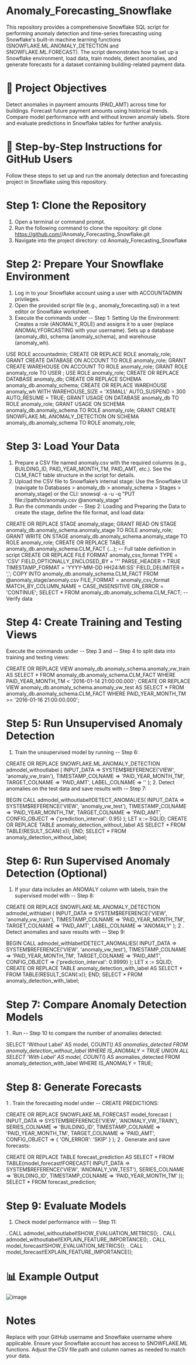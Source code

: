 # Anomaly_Forecasting_Snowflake
This repository provides a comprehensive Snowflake SQL script for performing anomaly detection and time-series forecasting using Snowflake's built-in machine learning functions (SNOWFLAKE.ML.ANOMALY_DETECTION and SNOWFLAKE.ML.FORECAST). The script demonstrates how to set up a Snowflake environment, load data, train models, detect anomalies, and generate forecasts for a dataset containing building-related payment data.

# 📌 Project Objectives
Detect anomalies in payment amounts (PAID_AMT) across time for buildings.
Forecast future payment amounts using historical trends.
Compare model performance with and without known anomaly labels.
Store and evaluate predictions in Snowflake tables for further analysis.

# 🧱 Step-by-Step Instructions for GitHub Users
Follow these steps to set up and run the anomaly detection and forecasting project in Snowflake using this repository.

# Step 1: Clone the Repository
1. Open a terminal or command prompt.
2. Run the following command to clone the repository:
git clone https://github.com/<your-username>/Anomaly_Forecasting_Snowflake.git
3. Navigate into the project directory:
cd Anomaly_Forecasting_Snowflake

# Step 2: Prepare Your Snowflake Environment
1. Log in to your Snowflake account using a user with ACCOUNTADMIN privileges.
2. Open the provided script file (e.g., anomaly_forecasting.sql) in a text editor or Snowflake worksheet.
3. Execute the commands under -- Step 1: Setting Up the Environment:
Creates a role (ANOMALY_ROLE) and assigns it to a user (replace ANOMALYFORCASTING with your username).
Sets up a database (anomaly_db), schema (anomaly_schema), and warehouse (anomaly_wh).

USE ROLE accountadmin;
CREATE OR REPLACE ROLE anomaly_role;
GRANT CREATE DATABASE ON ACCOUNT TO ROLE anomaly_role;
GRANT CREATE WAREHOUSE ON ACCOUNT TO ROLE anomaly_role;
GRANT ROLE anomaly_role TO USER <your-username>;
USE ROLE anomaly_role;
CREATE OR REPLACE DATABASE anomaly_db;
CREATE OR REPLACE SCHEMA anomaly_db.anomaly_schema;
CREATE OR REPLACE WAREHOUSE anomaly_wh WITH WAREHOUSE_SIZE = 'XSMALL' AUTO_SUSPEND = 300 AUTO_RESUME = TRUE;
GRANT USAGE ON DATABASE anomaly_db TO ROLE anomaly_role;
GRANT USAGE ON SCHEMA anomaly_db.anomaly_schema TO ROLE anomaly_role;
GRANT CREATE SNOWFLAKE.ML.ANOMALY_DETECTION ON SCHEMA anomaly_db.anomaly_schema TO ROLE anomaly_role;

# Step 3: Load Your Data
1. Prepare a CSV file named anomaly.csv with the required columns (e.g., BUILDING_ID, PAID_YEAR_MONTH_TM, PAID_AMT, etc.). See the CLM_FACT table structure in the script for details.
2. Upload the CSV file to Snowflake’s internal stage:
Use the Snowflake UI (navigate to Databases > anomaly_db > anomaly_schema > Stages > anomaly_stage) or the CLI:
snowsql -a <your-account> -u <your-username> -q "PUT file://path/to/anomaly.csv @anomaly_stage"
3. Run the commands under -- Step 2: Loading and Preparing the Data to create the stage, define the file format, and load data:

CREATE OR REPLACE STAGE anomaly_stage;
GRANT READ ON STAGE anomaly_db.anomaly_schema.anomaly_stage TO ROLE anomaly_role;
GRANT WRITE ON STAGE anomaly_db.anomaly_schema.anomaly_stage TO ROLE anomaly_role;
CREATE OR REPLACE TABLE anomaly_db.anomaly_schema.CLM_FACT (...); -- Full table definition in script
CREATE OR REPLACE FILE FORMAT anomaly_csv_format TYPE = 'CSV' FIELD_OPTIONALLY_ENCLOSED_BY = '"' PARSE_HEADER = TRUE TIMESTAMP_FORMAT = 'YYYY-MM-DD HH24:MI:SS' FIELD_DELIMITER = ',';
COPY INTO anomaly_db.anomaly_schema.CLM_FACT FROM @anomaly_stage/anomaly.csv FILE_FORMAT = anomaly_csv_format MATCH_BY_COLUMN_NAME = CASE_INSENSITIVE ON_ERROR = 'CONTINUE';
SELECT * FROM anomaly_db.anomaly_schema.CLM_FACT; -- Verify data

# Step 4: Create Training and Testing Views
Execute the commands under -- Step 3 and -- Step 4 to split data into training and testing views:

CREATE OR REPLACE VIEW anomaly_db.anomaly_schema.anomaly_vw_train AS
SELECT * FROM anomaly_db.anomaly_schema.CLM_FACT WHERE PAID_YEAR_MONTH_TM < '2016-01-14 21:00:00.000';
CREATE OR REPLACE VIEW anomaly_db.anomaly_schema.anomaly_vw_test AS
SELECT * FROM anomaly_db.anomaly_schema.CLM_FACT WHERE PAID_YEAR_MONTH_TM >= '2016-01-16 21:00:00.000';

# Step 5: Run Unsupervised Anomaly Detection
1. Train the unsupervised model by running -- Step 6:

CREATE OR REPLACE SNOWFLAKE.ML.ANOMALY_DETECTION admodel_withoutlabel (
    INPUT_DATA => SYSTEM$REFERENCE('VIEW', 'anomaly_vw_train'),
    TIMESTAMP_COLNAME => 'PAID_YEAR_MONTH_TM',
    TARGET_COLNAME => 'PAID_AMT',
    LABEL_COLNAME => ''
);
2. Detect anomalies on the test data and save results with -- Step 7:

BEGIN
    CALL admodel_withoutlabel!DETECT_ANOMALIES(
        INPUT_DATA => SYSTEM$REFERENCE('VIEW', 'anomaly_vw_test'),
        TIMESTAMP_COLNAME => 'PAID_YEAR_MONTH_TM',
        TARGET_COLNAME => 'PAID_AMT',
        CONFIG_OBJECT => {'prediction_interval': 0.95}
    );
    LET x := SQLID;
    CREATE OR REPLACE TABLE anomaly_detection_without_label AS SELECT * FROM TABLE(RESULT_SCAN(:x));
END;
SELECT * FROM anomaly_detection_without_label;

# Step 6: Run Supervised Anomaly Detection (Optional)
1. If your data includes an ANOMALY column with labels, train the supervised model with -- Step 8:

CREATE OR REPLACE SNOWFLAKE.ML.ANOMALY_DETECTION admodel_withlabel (
    INPUT_DATA => SYSTEM$REFERENCE('VIEW', 'anomaly_vw_train'),
    TIMESTAMP_COLNAME => 'PAID_YEAR_MONTH_TM',
    TARGET_COLNAME => 'PAID_AMT',
    LABEL_COLNAME => 'ANOMALY'
);
2 . Detect anomalies and save results with -- Step 9:

BEGIN
    CALL admodel_withlabel!DETECT_ANOMALIES(
        INPUT_DATA => SYSTEM$REFERENCE('VIEW', 'anomaly_vw_test'),
        TIMESTAMP_COLNAME => 'PAID_YEAR_MONTH_TM',
        TARGET_COLNAME => 'PAID_AMT',
        CONFIG_OBJECT => {'prediction_interval': 0.9999}
    );
    LET x := SQLID;
    CREATE OR REPLACE TABLE anomaly_detection_with_label AS SELECT * FROM TABLE(RESULT_SCAN(:x));
END;
SELECT * FROM anomaly_detection_with_label;

# Step 7: Compare Anomaly Detection Models
1 . Run -- Step 10 to compare the number of anomalies detected:

SELECT 'Without Label' AS model, COUNT(*) AS anomalies_detected
FROM anomaly_detection_without_label WHERE IS_ANOMALY = TRUE
UNION ALL
SELECT 'With Label' AS model, COUNT(*) AS anomalies_detected
FROM anomaly_detection_with_label WHERE IS_ANOMALY = TRUE;

# Step 8: Generate Forecasts
1 . Train the forecasting model under -- CREATE PREDICTIONS:

CREATE OR REPLACE SNOWFLAKE.ML.FORECAST model_forecast (
    INPUT_DATA => SYSTEM$REFERENCE('VIEW', 'ANOMALY_VW_TRAIN'),
    SERIES_COLNAME => 'BUILDING_ID',
    TIMESTAMP_COLNAME => 'PAID_YEAR_MONTH_TM',
    TARGET_COLNAME => 'PAID_AMT',
    CONFIG_OBJECT => { 'ON_ERROR': 'SKIP' }
);
2 . Generate and save forecasts:

CREATE OR REPLACE TABLE forecast_prediction AS
SELECT * FROM TABLE(model_forecast!FORECAST(
    INPUT_DATA => SYSTEM$REFERENCE('VIEW', 'ANOMALY_VW_TEST'),
    SERIES_COLNAME => 'BUILDING_ID',
    TIMESTAMP_COLNAME => 'PAID_YEAR_MONTH_TM'
));
SELECT * FROM forecast_prediction;

# Step 9: Evaluate Models
1. Check model performance with -- Step 11:

. CALL admodel_withoutlabel!SHOW_EVALUATION_METRICS();
. CALL admodel_withoutlabel!EXPLAIN_FEATURE_IMPORTANCE();
. CALL model_forecast!SHOW_EVALUATION_METRICS();
. CALL model_forecast!EXPLAIN_FEATURE_IMPORTANCE();

# 📊 Example Output
![image](https://github.com/user-attachments/assets/4030f509-450f-447d-84f3-33f3653bd452)

# Notes
Replace <your-username> with your GitHub username and Snowflake username where applicable.
Ensure your Snowflake account has access to SNOWFLAKE.ML functions.
Adjust the CSV file path and column names as needed to match your data.
